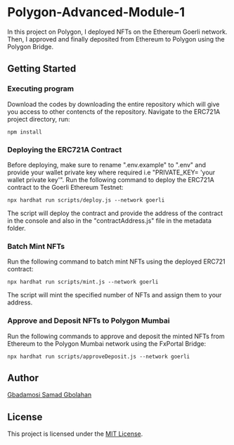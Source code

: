 # Polygon-Advanced-Module-1

In this project on Polygon,  I deployed NFTs on the Ethereum Goerli network. Then, I approved and finally deposited from Ethereum to Polygon using  the Polygon Bridge.

## Getting Started

### Executing program

Download the codes by downloading the entire repository which will give you access to other contencts of the repository. Navigate to the ERC721A project directory,  run:

```shell
npm install
```

### Deploying the ERC721A Contract

Before deploying, make sure to rename ".env.example" to ".env" and provide your wallet private key where required i.e "PRIVATE_KEY= 'your wallet private key'". Run the following command to deploy the ERC721A contract to the Goerli Ethereum Testnet:

``` shell
npx hardhat run scripts/deploy.js --network goerli 
```

The script will deploy the contract and provide the address of the contract in the console and also in the "contractAddress.js" file in the metadata folder.

### Batch Mint NFTs

Run the following command to batch mint NFTs using the deployed ERC721 contract:

``` shell
npx hardhat run scripts/mint.js --network goerli
```

The script will mint the specified number of NFTs and assign them to your address.

### Approve and Deposit NFTs to Polygon Mumbai

Run the following commands to approve and deposit the minted NFTs from Ethereum to the Polygon Mumbai network using the FxPortal Bridge:

```shell
npx hardhat run scripts/approveDeposit.js --network goerli
```

## Author

[Gbadamosi Samad Gbolahan](https://github.com/Samadg0)

## License

This project is licensed under the [MIT License](LICENSE).